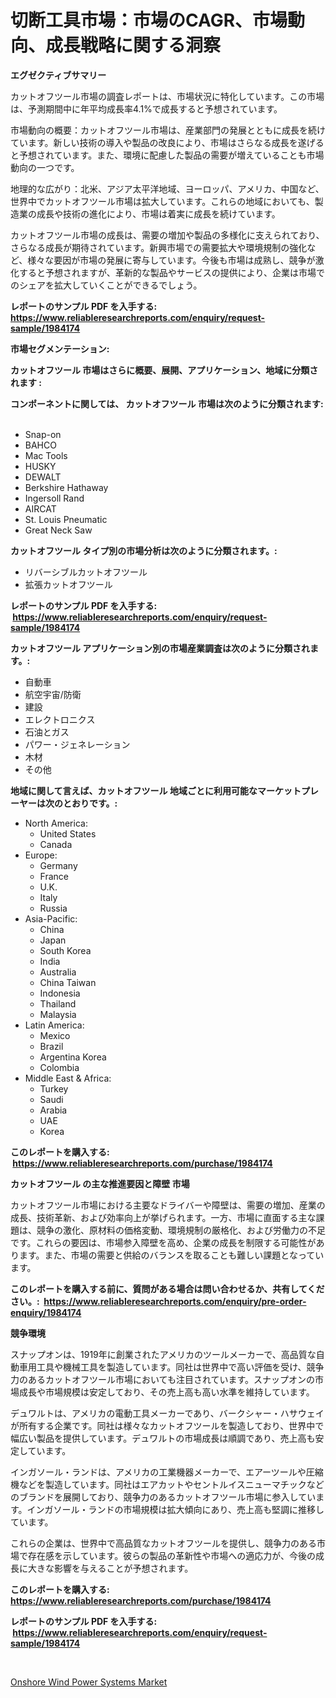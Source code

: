<p><h1>切断工具市場：市場のCAGR、市場動向、成長戦略に関する洞察</h1></p><p><strong>エグゼクティブサマリー</strong></p>
<p><p>カットオフツール市場の調査レポートは、市場状況に特化しています。この市場は、予測期間中に年平均成長率4.1%で成長すると予想されています。</p><p>市場動向の概要：カットオフツール市場は、産業部門の発展とともに成長を続けています。新しい技術の導入や製品の改良により、市場はさらなる成長を遂げると予想されています。また、環境に配慮した製品の需要が増えていることも市場動向の一つです。</p><p>地理的な広がり：北米、アジア太平洋地域、ヨーロッパ、アメリカ、中国など、世界中でカットオフツール市場は拡大しています。これらの地域においても、製造業の成長や技術の進化により、市場は着実に成長を続けています。</p><p>カットオフツール市場の成長は、需要の増加や製品の多様化に支えられており、さらなる成長が期待されています。新興市場での需要拡大や環境規制の強化など、様々な要因が市場の発展に寄与しています。今後も市場は成熟し、競争が激化すると予想されますが、革新的な製品やサービスの提供により、企業は市場でのシェアを拡大していくことができるでしょう。</p></p>
<p><strong>レポートのサンプル PDF を入手する: <a href="https://www.reliableresearchreports.com/enquiry/request-sample/1984174">https://www.reliableresearchreports.com/enquiry/request-sample/1984174</a></strong></p>
<p><strong>市場セグメンテーション:</strong></p>
<p><strong> カットオフツール 市場はさらに概要、展開、アプリケーション、地域に分類されます :</strong></p>
<p><strong>コンポーネントに関しては、 カットオフツール 市場は次のように分類されます: &nbsp;</strong></p>
<p><ul><li>Snap-on</li><li>BAHCO</li><li>Mac Tools</li><li>HUSKY</li><li>DEWALT</li><li>Berkshire Hathaway</li><li>Ingersoll Rand</li><li>AIRCAT</li><li>St. Louis Pneumatic</li><li>Great Neck Saw</li></ul></p>
<p><strong> カットオフツール タイプ別の市場分析は次のように分類されます。:</strong></p>
<p><ul><li>リバーシブルカットオフツール</li><li>拡張カットオフツール</li></ul></p>
<p><strong>レポートのサンプル PDF を入手する: &nbsp;<a href="https://www.reliableresearchreports.com/enquiry/request-sample/1984174">https://www.reliableresearchreports.com/enquiry/request-sample/1984174</a></strong></p>
<p><strong> カットオフツール アプリケーション別の市場産業調査は次のように分類されます。:</strong></p>
<p><ul><li>自動車</li><li>航空宇宙/防衛</li><li>建設</li><li>エレクトロニクス</li><li>石油とガス</li><li>パワー・ジェネレーション</li><li>木材</li><li>その他</li></ul></p>
<p><strong>地域に関して言えば、カットオフツール 地域ごとに利用可能なマーケットプレーヤーは次のとおりです。:</strong></p>
<p><ul>
    <li>
        North America:
        <ul>
            <li>United States</li>
            <li>Canada</li>
        </ul>
    </li>
    <li>
        Europe:
        <ul>
            <li>Germany</li>
            <li>France</li>
            <li>U.K.</li>
            <li>Italy</li>
            <li>Russia</li>
        </ul>
    </li>
    <li>
        Asia-Pacific:
        <ul>
            <li>China</li>
            <li>Japan</li>
            <li>South Korea</li>
            <li>India</li>
            <li>Australia</li>
            <li>China Taiwan</li>
            <li>Indonesia</li>
            <li>Thailand</li>
            <li>Malaysia</li>
        </ul>
    </li>
    <li>
        Latin America:
        <ul>
            <li>Mexico</li>
            <li>Brazil</li>
            <li>Argentina Korea</li>
            <li>Colombia</li>
        </ul>
    </li>
    <li>
        Middle East & Africa:
        <ul>
            <li>Turkey</li>
            <li>Saudi</li>
            <li>Arabia</li>
            <li>UAE</li>
            <li>Korea</li>
        </ul>
    </li>
    </ul></p>
<p><strong>このレポートを購入する: &nbsp;<a href="https://www.reliableresearchreports.com/purchase/1984174">https://www.reliableresearchreports.com/purchase/1984174</a></strong></p>
<p><strong>カットオフツール の主な推進要因と障壁 市場</strong></p>
<p><p>カットオフツール市場における主要なドライバーや障壁は、需要の増加、産業の成長、技術革新、および効率向上が挙げられます。一方、市場に直面する主な課題は、競争の激化、原材料の価格変動、環境規制の厳格化、および労働力の不足です。これらの要因は、市場参入障壁を高め、企業の成長を制限する可能性があります。また、市場の需要と供給のバランスを取ることも難しい課題となっています。</p></p>
<p><strong>このレポートを購入する前に、質問がある場合は問い合わせるか、共有してください。:&nbsp; <a href="https://www.reliableresearchreports.com/enquiry/pre-order-enquiry/1984174">https://www.reliableresearchreports.com/enquiry/pre-order-enquiry/1984174</a></strong></p>
<p><strong>競争環境</strong></p>
<p><p>スナップオンは、1919年に創業されたアメリカのツールメーカーで、高品質な自動車用工具や機械工具を製造しています。同社は世界中で高い評価を受け、競争力のあるカットオフツール市場においても注目されています。スナップオンの市場成長や市場規模は安定しており、その売上高も高い水準を維持しています。</p><p>デュワルトは、アメリカの電動工具メーカーであり、バークシャー・ハサウェイが所有する企業です。同社は様々なカットオフツールを製造しており、世界中で幅広い製品を提供しています。デュワルトの市場成長は順調であり、売上高も安定しています。</p><p>インガソール・ランドは、アメリカの工業機器メーカーで、エアーツールや圧縮機などを製造しています。同社はエアカットやセントルイスニューマチックなどのブランドを展開しており、競争力のあるカットオフツール市場に参入しています。インガソール・ランドの市場規模は拡大傾向にあり、売上高も堅調に推移しています。</p><p>これらの企業は、世界中で高品質なカットオフツールを提供し、競争力のある市場で存在感を示しています。彼らの製品の革新性や市場への適応力が、今後の成長に大きな影響を与えることが予想されます。</p></p>
<p><strong>このレポートを購入する: &nbsp; <a href="https://www.reliableresearchreports.com/purchase/1984174">https://www.reliableresearchreports.com/purchase/1984174</a></strong></p>
<p><strong>レポートのサンプル PDF を入手する: &nbsp;<a href="https://www.reliableresearchreports.com/enquiry/request-sample/1984174">https://www.reliableresearchreports.com/enquiry/request-sample/1984174</a></strong><strong></strong></p>
<p>&nbsp;</p>
<p><p><a href="https://view.publitas.com/reportprime-1/onshore-wind-power-systems-market-growth-market-trends-covid-19-impact-and-forecasts-for-period-from-2024-2031/">Onshore Wind Power Systems Market</a></p></p>